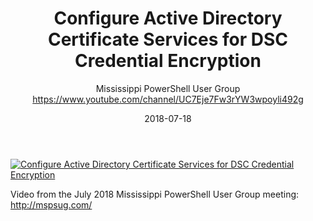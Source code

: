 ﻿---
title: Configure Active Directory Certificate Services for DSC Credential Encryption
date: 2018-07-18
tags: Mississippi, English, UserGroup
author: Mississippi PowerShell User Group https://www.youtube.com/channel/UC7Eje7Fw3rYW3wpoyli492g
---

[![Configure Active Directory Certificate Services for DSC Credential Encryption](https://i2.ytimg.com/vi/yKtg5s_9DWM/hqdefault.jpg "Configure Active Directory Certificate Services for DSC Credential Encryption")](https://www.youtube.com/watch?v=yKtg5s_9DWM)

Video from the July 2018 Mississippi PowerShell User Group meeting: http://mspsug.com/
